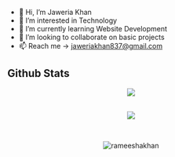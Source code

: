 - 👋 Hi, I’m Jaweria Khan
- 👀 I’m interested in Technology
- 🌱 I’m currently learning Website Development
- 💞️ I’m looking to collaborate on basic projects
- 📫 Reach me  -> jaweriakhan837@gmail.com


## Github Stats  
<div align="center"><img src="https://github-readme-stats.vercel.app/api?username=jaweriaakhan&show_icons=true&count_private=true&hide_border=true&theme=algolia" align="center" /></div>  

<br/>   


<div align="center"><p><img align="center" src="https://github-readme-stats.vercel.app/api/top-langs/?username=jaweriaakhan&line_height=40&hide=css&theme=algolia"/></p> </div>

<br/> 

<div align="center"><p><img align="center" src="https://github-readme-streak-stats.herokuapp.com/?user=jaweriaakhan&theme=algolia" alt="rameeshakhan" /></p> </div>

